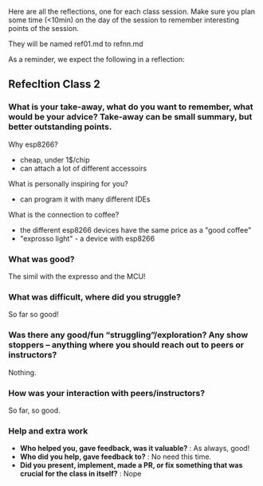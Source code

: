 Here are all the reflections, one for each class session.
Make sure you plan some time (<10min) on the day of the session
to remember interesting points of the session.

They will be named ref01.md to refnn.md

As a reminder, we expect the following in a reflection:

## Refecltion Class 2
### What is your take-away, what do you want to remember, what would be your advice? Take-away can be small summary, but better outstanding points.

Why esp8266?
- cheap, under 1$/chip
- can attach a lot of different accessoirs

What is personally inspiring for you?
- can program it with many different IDEs

What is the connection to coffee?
- the different esp8266 devices have the same price as a "good coffee"
- "exprosso light" - a device with esp8266

### What was good?
The simil with the expresso and the MCU!

### What was difficult, where did you struggle?
So far so good!

### Was there any good/fun “struggling”/exploration? Any show stoppers – anything where you should reach out to peers or instructors? 
Nothing.

### How was your interaction with peers/instructors?
So far, so good.

### Help and extra work
  - **Who helped you, gave feedback, was it valuable?** : As always, good! 
  - **Who did you help, gave feedback to?** :  No need this time.
  - **Did you present, implement, made a PR, or fix something that was crucial for the class in itself?** : Nope
